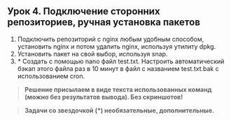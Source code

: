 ## Урок 4. Подключение сторонних репозиториев, ручная установка пакетов

1.  Подключить репозиторий с nginx любым удобным способом, установить nginx и потом удалить nginx, используя утилиту dpkg.
2.  Установить пакет на свой выбор, используя snap.
3.  \* Создать с помощью nano файл test.txt. Настроить автоматический бэкап этого файла раз в 10 минут в файл с названием test.txt.bak с использованием cron.

> **Решение присылаем в виде текста использованных команд (можно без результатов вывода). Без скриншотов!**

> **Задачи со звездочкой (\*) необязательные, дополнительные.**
